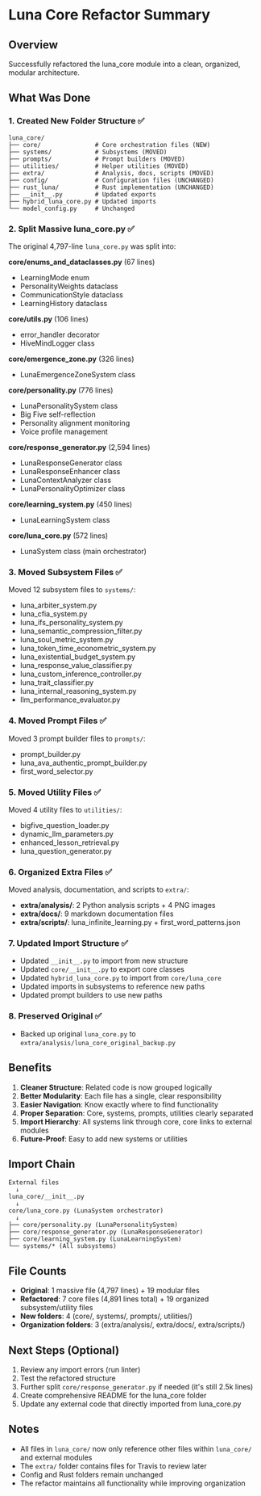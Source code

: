 # Luna Core Refactor Summary

## Overview
Successfully refactored the luna_core module into a clean, organized, modular architecture.

## What Was Done

### 1. Created New Folder Structure ✅
```
luna_core/
├── core/               # Core orchestration files (NEW)
├── systems/            # Subsystems (MOVED)
├── prompts/            # Prompt builders (MOVED)
├── utilities/          # Helper utilities (MOVED)
├── extra/              # Analysis, docs, scripts (MOVED)
├── config/             # Configuration files (UNCHANGED)
├── rust_luna/          # Rust implementation (UNCHANGED)
├── __init__.py         # Updated exports
├── hybrid_luna_core.py # Updated imports
└── model_config.py     # Unchanged
```

### 2. Split Massive luna_core.py ✅
The original 4,797-line `luna_core.py` was split into:

**core/enums_and_dataclasses.py** (67 lines)
- LearningMode enum
- PersonalityWeights dataclass
- CommunicationStyle dataclass  
- LearningHistory dataclass

**core/utils.py** (106 lines)
- error_handler decorator
- HiveMindLogger class

**core/emergence_zone.py** (326 lines)
- LunaEmergenceZoneSystem class

**core/personality.py** (776 lines)
- LunaPersonalitySystem class
- Big Five self-reflection
- Personality alignment monitoring
- Voice profile management

**core/response_generator.py** (2,594 lines)
- LunaResponseGenerator class
- LunaResponseEnhancer class
- LunaContextAnalyzer class
- LunaPersonalityOptimizer class

**core/learning_system.py** (450 lines)
- LunaLearningSystem class

**core/luna_core.py** (572 lines)
- LunaSystem class (main orchestrator)

### 3. Moved Subsystem Files ✅
Moved 12 subsystem files to `systems/`:
- luna_arbiter_system.py
- luna_cfia_system.py
- luna_ifs_personality_system.py
- luna_semantic_compression_filter.py
- luna_soul_metric_system.py
- luna_token_time_econometric_system.py
- luna_existential_budget_system.py
- luna_response_value_classifier.py
- luna_custom_inference_controller.py
- luna_trait_classifier.py
- luna_internal_reasoning_system.py
- llm_performance_evaluator.py

### 4. Moved Prompt Files ✅
Moved 3 prompt builder files to `prompts/`:
- prompt_builder.py
- luna_ava_authentic_prompt_builder.py
- first_word_selector.py

### 5. Moved Utility Files ✅
Moved 4 utility files to `utilities/`:
- bigfive_question_loader.py
- dynamic_llm_parameters.py
- enhanced_lesson_retrieval.py
- luna_question_generator.py

### 6. Organized Extra Files ✅
Moved analysis, documentation, and scripts to `extra/`:
- **extra/analysis/**: 2 Python analysis scripts + 4 PNG images
- **extra/docs/**: 9 markdown documentation files
- **extra/scripts/**: luna_infinite_learning.py + first_word_patterns.json

### 7. Updated Import Structure ✅
- Updated `__init__.py` to import from new structure
- Updated `core/__init__.py` to export core classes
- Updated `hybrid_luna_core.py` to import from `core/luna_core`
- Updated imports in subsystems to reference new paths
- Updated prompt builders to use new paths

### 8. Preserved Original ✅
- Backed up original `luna_core.py` to `extra/analysis/luna_core_original_backup.py`

## Benefits

1. **Cleaner Structure**: Related code is now grouped logically
2. **Better Modularity**: Each file has a single, clear responsibility
3. **Easier Navigation**: Know exactly where to find functionality
4. **Proper Separation**: Core, systems, prompts, utilities clearly separated
5. **Import Hierarchy**: All systems link through core, core links to external modules
6. **Future-Proof**: Easy to add new systems or utilities

## Import Chain

```
External files 
  ↓
luna_core/__init__.py 
  ↓
core/luna_core.py (LunaSystem orchestrator)
  ↓
├── core/personality.py (LunaPersonalitySystem)
├── core/response_generator.py (LunaResponseGenerator)
├── core/learning_system.py (LunaLearningSystem)
└── systems/* (All subsystems)
```

## File Counts

- **Original**: 1 massive file (4,797 lines) + 19 modular files
- **Refactored**: 7 core files (4,891 lines total) + 19 organized subsystem/utility files
- **New folders**: 4 (core/, systems/, prompts/, utilities/)
- **Organization folders**: 3 (extra/analysis/, extra/docs/, extra/scripts/)

## Next Steps (Optional)

1. Review any import errors (run linter)
2. Test the refactored structure
3. Further split `core/response_generator.py` if needed (it's still 2.5k lines)
4. Create comprehensive README for the luna_core folder
5. Update any external code that directly imported from luna_core.py

## Notes

- All files in `luna_core/` now only reference other files within `luna_core/` and external modules
- The `extra/` folder contains files for Travis to review later
- Config and Rust folders remain unchanged
- The refactor maintains all functionality while improving organization

